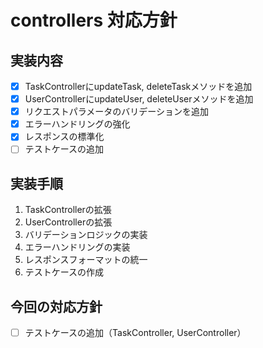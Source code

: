 # controllers 対応方針

## 実装内容
- [x] TaskControllerにupdateTask, deleteTaskメソッドを追加
- [x] UserControllerにupdateUser, deleteUserメソッドを追加
- [x] リクエストパラメータのバリデーションを追加
- [x] エラーハンドリングの強化
- [x] レスポンスの標準化
- [ ] テストケースの追加

## 実装手順
1. TaskControllerの拡張
2. UserControllerの拡張
3. バリデーションロジックの実装
4. エラーハンドリングの実装
5. レスポンスフォーマットの統一
6. テストケースの作成

## 今回の対応方針
- [ ] テストケースの追加（TaskController, UserController）
